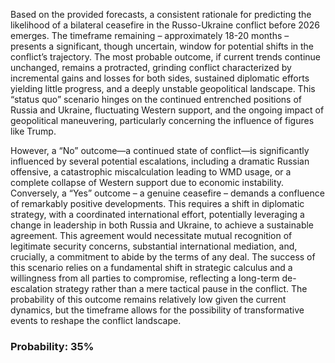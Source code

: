 Based on the provided forecasts, a consistent rationale for predicting the likelihood of a bilateral ceasefire in the Russo-Ukraine conflict before 2026 emerges. The timeframe remaining – approximately 18-20 months – presents a significant, though uncertain, window for potential shifts in the conflict’s trajectory. The most probable outcome, if current trends continue unchanged, remains a protracted, grinding conflict characterized by incremental gains and losses for both sides, sustained diplomatic efforts yielding little progress, and a deeply unstable geopolitical landscape. This “status quo” scenario hinges on the continued entrenched positions of Russia and Ukraine, fluctuating Western support, and the ongoing impact of geopolitical maneuvering, particularly concerning the influence of figures like Trump.

However, a “No” outcome—a continued state of conflict—is significantly influenced by several potential escalations, including a dramatic Russian offensive, a catastrophic miscalculation leading to WMD usage, or a complete collapse of Western support due to economic instability. Conversely, a “Yes” outcome – a genuine ceasefire – demands a confluence of remarkably positive developments. This requires a shift in diplomatic strategy, with a coordinated international effort, potentially leveraging a change in leadership in both Russia and Ukraine, to achieve a sustainable agreement. This agreement would necessitate mutual recognition of legitimate security concerns, substantial international mediation, and, crucially, a commitment to abide by the terms of any deal. The success of this scenario relies on a fundamental shift in strategic calculus and a willingness from all parties to compromise, reflecting a long-term de-escalation strategy rather than a mere tactical pause in the conflict. The probability of this outcome remains relatively low given the current dynamics, but the timeframe allows for the possibility of transformative events to reshape the conflict landscape.

### Probability: 35%